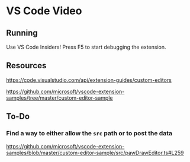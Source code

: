# VS Code Video

## Running

Use VS Code Insiders! Press F5 to start debugging the extension.

## Resources

https://code.visualstudio.com/api/extension-guides/custom-editors

https://github.com/microsoft/vscode-extension-samples/tree/master/custom-editor-sample

## To-Do

### Find a way to either allow the `src` path or to post the data

https://github.com/microsoft/vscode-extension-samples/blob/master/custom-editor-sample/src/pawDrawEditor.ts#L259

